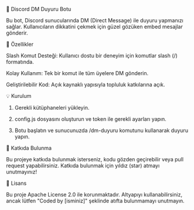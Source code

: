 🎉 Discord DM Duyuru Botu

Bu bot, Discord sunucularında DM (Direct Message) ile duyuru yapmanızı sağlar. Kullanıcıların dikkatini çekmek için güzel gözüken embed mesajlar gönderir.

🚀 Özellikler

Slash Komut Desteği: Kullanıcı dostu bir deneyim için komutlar slash (/) formatında.

Kolay Kullanım: Tek bir komut ile tüm üyelere DM gönderin.

Geliştirilebilir Kod: Açık kaynaklı yapısıyla topluluk katkılarına açık.


💡 Kurulum

1. Gerekli kütüphaneleri yükleyin.


2. config.js dosyasını oluşturun ve token ile gerekli ayarları yapın.


3. Botu başlatın ve sunucunuzda /dm-duyuru komutunu kullanarak duyuru yapın.



🤝 Katkıda Bulunma

Bu projeye katkıda bulunmak isterseniz, kodu gözden geçirebilir veya pull request yapabilirsiniz. Katkıda bulunmak için yıldız (star)  atmayı unutmayınız!

📄 Lisans

Bu proje Apache License 2.0 ile korunmaktadır. Altyapıyı kullanabilirsiniz, ancak lütfen "Coded by [isminiz]" şeklinde atıfta bulunmamayı unutmayın.
